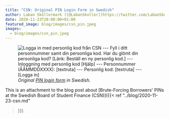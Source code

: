 ```yaml
---
title: "CSN: Original PIN Login Form in Swedish"
author: Laban Sköllermark ([@LabanSkoller](https://twitter.com/LabanSkoller))
date: 2020-11-23T20:00:00+01:00
featured_image: blog/images/csn_pin.jpeg
images:
  - blog/images/csn_pin.jpeg
---
```

<figure>
  <img src="../images/csn_swe_login_pin.png"
style="display:inline" title="Logga in med personlig kod från CSN" alt="Logga
in med personlig kod från CSN --- Fyll i ditt personnummer samt din personliga
kod. Har du glömt din personliga kod? [Länk: Beställ en ny personlig kod.] ---
Inloggning med personlig kod [Hjälp] --- Personnummer (ÅÅMMDDXXXX): [textruta]
--- Personlig kod: [textruta] --- [Logga in]">
  <figcaption><i>Original <a
href="https://tjanster.csn.se/bas/inloggning/pinkod.do">PIN login
form</a> in Swedish.</i></figcaption> </figure>

This is an attachment to the blog post about [Brute-Forcing Borrowers' PINs at
the Swedish Board of Student Finance (CSN)]({{< ref "../blog/2020-11-23-csn.md"
>}}).
